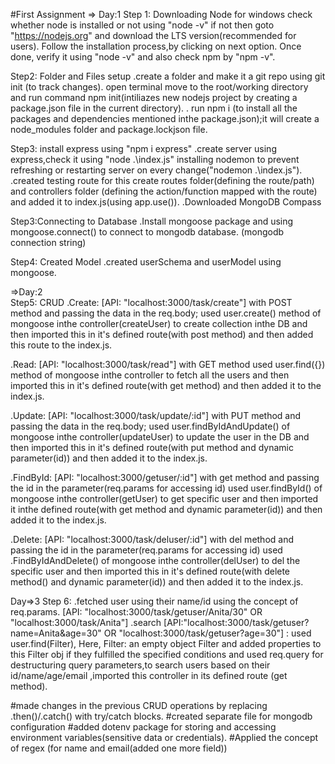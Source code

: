 #First Assignment
=> Day:1
Step 1: Downloading Node for windows
check whether node is installed or not using "node -v"
if not then goto "https://nodejs.org" and download the LTS version(recommended for users).
Follow the installation process,by clicking on next option. Once done, verify it using "node -v" and also check npm by "npm -v".

Step2: Folder and Files setup
.create a folder and make it a git repo using git init (to track changes).
open terminal move to the root/working directory and run command npm init(intiliazes new nodejs project by creating a package.json file in the current directory).
. run npm i (to install all the packages and dependencies mentioned inthe package.json);it will create a node_modules folder and package.lockjson file.

Step3: install express using "npm i express"
.create server using express,check it using "node .\index.js" 
installing nodemon to prevent refreshing or restarting server on every change("nodemon .\index.js").
.created testing route for this create routes folder(defining the route/path) and controllers folder (defining the action/function mapped with the route) and added it to index.js(using app.use()).
.Downloaded MongoDB Compass

Step3:Connecting to Database
.Install mongoose package and using mongoose.connect() to connect to mongodb database.
(mongodb connection string)

Step4: Created Model
.created userSchema and userModel using mongoose.
  

=>Day:2  
Step5: CRUD
.Create: [API: "localhost:3000/task/create"] with POST method and passing the data in the req.body;
used user.create() method of mongoose inthe controller(createUser) to create collection inthe DB and then imported this in it's defined route(with post method) and then added this route to the index.js.
 
.Read:  [API: "localhost:3000/task/read"] with GET method 
used user.find({}) method of mongoose inthe controller to fetch all the users and then imported this in it's defined route(with get method) and then added it to the index.js.

.Update: [API: "localhost:3000/task/update/:id"] with PUT method and passing the data in the req.body;
 used user.findByIdAndUpdate() of mongoose inthe controller(updateUser) to update the user in the DB and then imported this in it's defined route(with put method and dynamic parameter(id)) and then added it to the index.js.

.FindById:  [API: "localhost:3000/getuser/:id"] with get method and passing the id in the parameter(req.params for accessing id)
 used user.findById() of mongoose inthe controller(getUser) to get specific user and then imported it inthe defined route(with get method and dynamic parameter(id)) and then added it to the index.js.

.Delete:  [API: "localhost:3000/task/deluser/:id"] with del method and passing the id in the parameter(req.params for accessing id)
used .FindByIdAndDelete() of mongoose inthe controller(delUser) to del the specific user and then imported this in it's defined route(with delete method() and dynamic parameter(id)) and then added it to the index.js.

Day=>3
Step 6:
.fetched user using their name/id using the concept of req.params. [API: "localhost:3000/task/getuser/Anita/30" OR "localhost:3000/task/Anita"]
.search [API:"localhost:3000/task/getuser?name=Anita&age=30" OR "localhost:3000/task/getuser?age=30"] : used user.find(Filter), Here, Filter: an empty object Filter and added properties to this Filter obj if they fulfilled the specified conditions and used req.query for destructuring query parameters,to search users based on their id/name/age/email ,imported this controller in its defined route  (get method). 

#made changes in the previous CRUD operations by replacing .then()/.catch() with try/catch blocks.
#created separate file for mongodb configuration 
#added dotenv package for storing and accessing environment variables(sensitive data or credentials).
#Applied the concept of regex (for name and email(added one more field))

 


 

